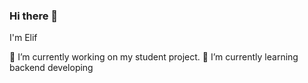 ### Hi there 👋
I'm Elif

🔭 I’m currently working on my student project.
🌱 I’m currently learning backend developing
<!--
**utopica/utopica** is a ✨ _special_ ✨ repository because its `README.md` (this file) appears on your GitHub profile.

Here are some ideas to get you started:


-->
